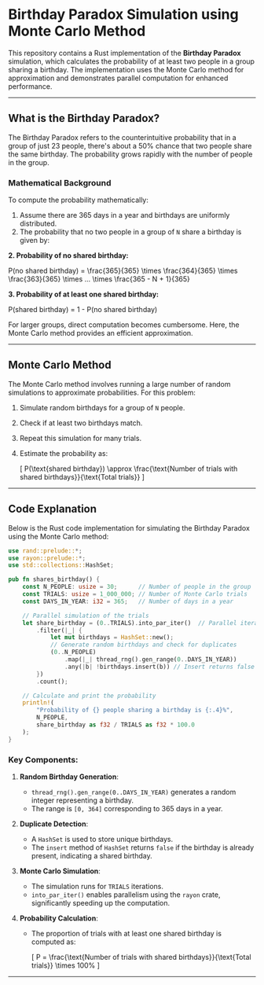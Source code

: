 # Birthday Paradox Simulation using Monte Carlo Method

This repository contains a Rust implementation of the **Birthday Paradox** simulation, which calculates the probability of at least two people in a group sharing a birthday. The implementation uses the Monte Carlo method for approximation and demonstrates parallel computation for enhanced performance.

---

## What is the Birthday Paradox?
The Birthday Paradox refers to the counterintuitive probability that in a group of just 23 people, there's about a 50% chance that two people share the same birthday. The probability grows rapidly with the number of people in the group.

### Mathematical Background
To compute the probability mathematically:
1. Assume there are 365 days in a year and birthdays are uniformly distributed.
2. The probability that no two people in a group of `N` share a birthday is given by:

**2. Probability of no shared birthday:**

P(no shared birthday) = 
\frac{365}{365} \times \frac{364}{365} \times \frac{363}{365} \times ... \times \frac{365 - N + 1}{365}

**3. Probability of at least one shared birthday:**

P(shared birthday) = 1 - P(no shared birthday)

For larger groups, direct computation becomes cumbersome. Here, the Monte Carlo method provides an efficient approximation.

---

## Monte Carlo Method
The Monte Carlo method involves running a large number of random simulations to approximate probabilities. For this problem:
1. Simulate random birthdays for a group of `N` people.
2. Check if at least two birthdays match.
3. Repeat this simulation for many trials.
4. Estimate the probability as:

   \[
   P(\text{shared birthday}) \approx \frac{\text{Number of trials with shared birthdays}}{\text{Total trials}}
   \]

---

## Code Explanation
Below is the Rust code implementation for simulating the Birthday Paradox using the Monte Carlo method:

```rust
use rand::prelude::*;
use rayon::prelude::*;
use std::collections::HashSet;

pub fn shares_birthday() {
    const N_PEOPLE: usize = 30;      // Number of people in the group
    const TRIALS: usize = 1_000_000; // Number of Monte Carlo trials
    const DAYS_IN_YEAR: i32 = 365;   // Number of days in a year

    // Parallel simulation of the trials
    let share_birthday = (0..TRIALS).into_par_iter()  // Parallel iterator for performance
        .filter(|_| {
            let mut birthdays = HashSet::new();
            // Generate random birthdays and check for duplicates
            (0..N_PEOPLE)
                .map(|_| thread_rng().gen_range(0..DAYS_IN_YEAR))
                .any(|b| !birthdays.insert(b)) // Insert returns false if duplicate
        })
        .count();

    // Calculate and print the probability
    println!(
        "Probability of {} people sharing a birthday is {:.4}%",
        N_PEOPLE,
        share_birthday as f32 / TRIALS as f32 * 100.0
    );
}
```

### Key Components:
1. **Random Birthday Generation**:
   - `thread_rng().gen_range(0..DAYS_IN_YEAR)` generates a random integer representing a birthday.
   - The range is `[0, 364]` corresponding to 365 days in a year.

2. **Duplicate Detection**:
   - A `HashSet` is used to store unique birthdays.
   - The `insert` method of `HashSet` returns `false` if the birthday is already present, indicating a shared birthday.

3. **Monte Carlo Simulation**:
   - The simulation runs for `TRIALS` iterations.
   - `into_par_iter()` enables parallelism using the `rayon` crate, significantly speeding up the computation.

4. **Probability Calculation**:
   - The proportion of trials with at least one shared birthday is computed as:

     \[
     P = \frac{\text{Number of trials with shared birthdays}}{\text{Total trials}} \times 100\%
     \]

---
